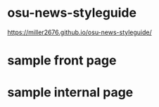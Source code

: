 # osu-news-styleguide
https://miller2676.github.io/osu-news-styleguide/

# sample front page

# sample internal page
